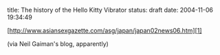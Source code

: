 title: The history of the Hello Kitty Vibrator
status: draft
date: 2004-11-06 19:34:49

[http://www.asiansexgazette.com/asg/japan/japan02news06.htm][1]

(via Neil Gaiman's blog, apparently)

   [1]: http://www.asiansexgazette.com/asg/japan/japan02news06.htm

